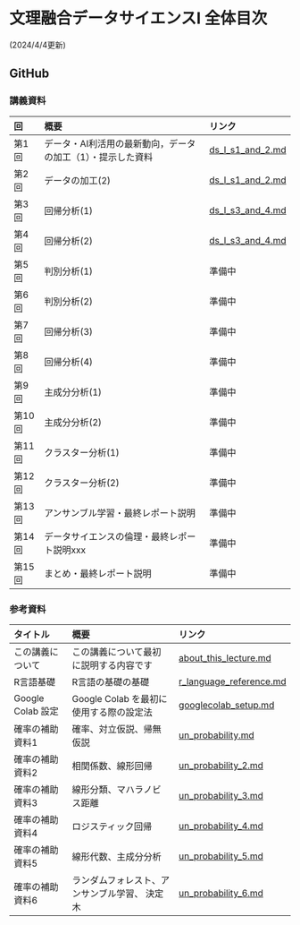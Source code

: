 # 文理融合データサイエンスI 全体目次
(2024/4/4更新)

## GitHub

### 講義資料


| 回           | 概要   |  リンク                                      |
|:--           |:--     | :--                                         |
| 第1回 | データ・AI利活用の最新動向，データの加工（1）・提示した資料   | [ds_I_s1_and_2.md](text/ds_IIa_s1_and_2) |
| 第2回 | データの加工(2)   | [ds_I_s1_and_2.md](text/ds_IIa_s1_and_2) |
| 第3回 | 回帰分析(1) | [ds_I_s3_and_4.md](text/ds_IIa_s3_and_4.md)    |
| 第4回 | 回帰分析(2) | [ds_I_s3_and_4.md](text/ds_IIa_s3_and_4.md)    |
| 第5回 | 判別分析(1)   | 準備中                                        |
| 第6回 | 判別分析(2)   | 準備中                                        |
| 第7回 | 回帰分析(3)   | 準備中                                        |
| 第8回 | 回帰分析(4)   | 準備中                                        |
| 第9回 | 主成分分析(1)   | 準備中                                      |
| 第10回 | 主成分分析(2)   | 準備中                                     |
| 第11回 | クラスター分析(1)   | 準備中                                 |
| 第12回 | クラスター分析(2)   | 準備中                                 |
| 第13回 | アンサンブル学習・最終レポート説明   | 準備中                  |
| 第14回 |データサイエンスの倫理・最終レポート説明xxx   | 準備中          |
| 第15回 | まとめ・最終レポート説明   | 準備中                           |



### 参考資料
| タイトル           | 概要   |  リンク                                      |
|:--           |:--     | :--                                         |
| この講義について  | この講義について最初に説明する内容です   | [about_this_lecture.md](reference/about_this_lecture.md) |
| R言語基礎  | R言語の基礎の基礎   | [r_language_reference.md](reference/r_language_reference.md) |
| Google Colab 設定  | Google Colab を最初に使用する際の設定法   | [googlecolab_setup.md](reference/googlecolab_setup.md) |
| 確率の補助資料1 | 確率、対立仮説、帰無仮説       | [un_probability.md](reference/un_probability.md) |
| 確率の補助資料2 | 相関係数、線形回帰            | [un_probability_2.md](reference/un_probability_2.md) |
| 確率の補助資料3 | 線形分類、マハラノビス距離    | [un_probability_3.md](reference/un_probability_3.md) |
| 確率の補助資料4 | ロジスティック回帰           | [un_probability_4.md](reference/un_probability_4.md) |
| 確率の補助資料5 | 線形代数、主成分分析         | [un_probability_5.md](reference/un_probability_5.md) |
| 確率の補助資料6 | ランダムフォレスト、アンサンブル学習、 決定木  | [un_probability_6.md](reference/un_probability_6.md) |